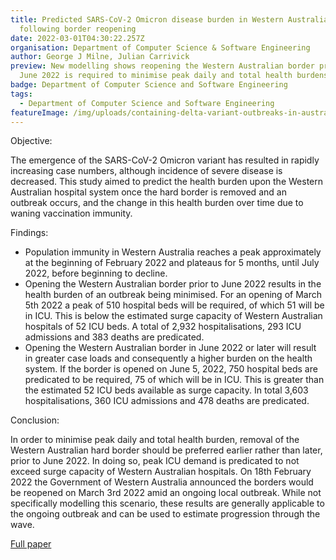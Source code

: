 ```yaml
---
title: Predicted SARS-CoV-2 Omicron disease burden in Western Australia
  following border reopening
date: 2022-03-01T04:30:22.257Z
organisation: Department of Computer Science & Software Engineering
author: George J Milne, Julian Carrivick
preview: New modelling shows reopening the Western Australian border prior to
  June 2022 is required to minimise peak daily and total health burdens
badge: Department of Computer Science and Software Engineering
tags:
  - Department of Computer Science and Software Engineering
featureImage: /img/uploads/containing-delta-variant-outbreaks-in-australia-a-modelling-analysis.jpeg
---
```

Objective:

The emergence of the SARS-CoV-2 Omicron variant has resulted in rapidly increasing case numbers, although incidence of severe disease is decreased. This study aimed to predict the health burden upon the Western Australian hospital system once the hard border is removed and an outbreak occurs, and the change in this health burden over time due to waning vaccination immunity.

Findings:

* Population immunity in Western Australia reaches a peak approximately at the beginning of February 2022 and plateaus for 5 months, until July 2022, before beginning to decline.  
* Opening the Western Australian border prior to June 2022 results in the health burden of an outbreak being minimised. For an opening of March 5th 2022 a peak of 510 hospital beds will be required, of which 51 will be in ICU. This is below the estimated surge capacity of Western Australian hospitals of 52 ICU beds. A total of 2,932 hospitalisations, 293 ICU admissions and 383 deaths are predicated.
* Opening the Western Australian border in June 2022 or later will result in greater case loads and consequently a higher burden on the health system. If the border is opened on June 5, 2022, 750 hospital beds are predicated to be required, 75 of which will be in ICU. This is greater than the estimated 52 ICU beds available as surge capacity. In total 3,603 hospitalisations, 360 ICU admissions and 478 deaths are predicated.

Conclusion:

In order to minimise peak daily and total health burden, removal of the Western Australian hard border should be preferred earlier rather than later, prior to June 2022. In doing so, peak ICU demand is predicated to not exceed surge capacity of Western Australian hospitals. On 18th February 2022 the Government of Western Australia announced the borders would be reopened on March 3rd 2022 amid an ongoing local outbreak. While not specifically modelling this scenario, these results are generally applicable to the ongoing outbreak and can be used to estimate progression through the wave.


<a href="https://bmcmedicine.biomedcentral.com/articles/10.1186/s12916-022-02241-3" target="_blank">Full paper</a>

